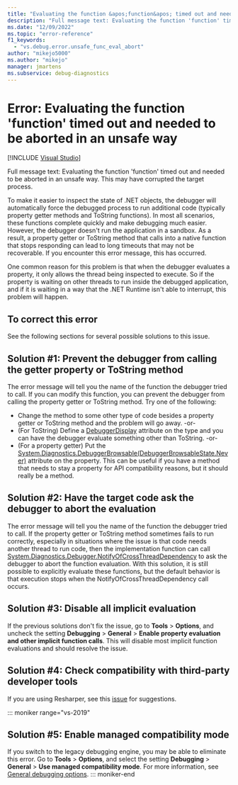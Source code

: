 ```yaml
---
title: "Evaluating the function &apos;function&apos; timed out and needed to be aborted in an unsafe way"
description: "Full message text: Evaluating the function 'function' timed out and needed to be aborted in an unsafe way."
ms.date: "12/09/2022"
ms.topic: "error-reference"
f1_keywords:
  - "vs.debug.error.unsafe_func_eval_abort"
author: "mikejo5000"
ms.author: "mikejo"
manager: jmartens
ms.subservice: debug-diagnostics
---
```

# Error: Evaluating the function &#39;function&#39; timed out and needed to be aborted in an unsafe way

 [!INCLUDE [Visual Studio](~/includes/applies-to-version/vs-windows-only.md)]

Full message text: Evaluating the function 'function' timed out and needed to be aborted in an unsafe way. This may have corrupted the target process.

To make it easier to inspect the state of .NET objects, the debugger will automatically force the debugged process to run additional code (typically property getter methods and ToString functions). In most all scenarios, these functions complete quickly and make debugging much easier. However, the debugger doesn't run the application in a sandbox. As a result, a property getter or ToString method that calls into a native function that stops responding can lead to long timeouts that may not be recoverable. If you encounter this error message, this has occurred.

One common reason for this problem is that when the debugger evaluates a property, it only allows the thread being inspected to execute. So if the property is waiting on other threads to run inside the debugged application, and if it is waiting in a way that the .NET Runtime isn't able to interrupt, this problem will happen.

## To correct this error

See the following sections for several possible solutions to this issue.

## Solution #1: Prevent the debugger from calling the getter property or ToString method

The error message will tell you the name of the function the debugger tried to call. If you can modify this function, you can prevent the debugger from calling the property getter or ToString method. Try one of the following:

* Change the method to some other type of code besides a property getter or ToString method and the problem will go away.
  -or-
* (For ToString) Define a [DebuggerDisplay](../debugger/using-the-debuggerdisplay-attribute.md) attribute on the type and you can have the debugger evaluate something other than ToString.
  -or-
* (For a property getter) Put the [System.Diagnostics.DebuggerBrowsable(DebuggerBrowsableState.Never)](/dotnet/api/system.diagnostics.debuggerbrowsableattribute) attribute on the property. This can be useful if you have a method that needs to stay a property for API compatibility reasons, but it should really be a method.

## Solution #2: Have the target code ask the debugger to abort the evaluation

The error message will tell you the name of the function the debugger tried to call. If the property getter or ToString method sometimes fails to run correctly, especially in situations where the issue is that code needs another thread to run code, then the implementation function can call [System.Diagnostics.Debugger.NotifyOfCrossThreadDependency](/dotnet/api/system.diagnostics.debugger.notifyofcrossthreaddependency) to ask the debugger to abort the function evaluation. With this solution, it is still possible to explicitly evaluate these functions, but the default behavior is that execution stops when the NotifyOfCrossThreadDependency call occurs.

## Solution #3: Disable all implicit evaluation

If the previous solutions don't fix the issue, go to **Tools** > **Options**, and uncheck the setting **Debugging** > **General** > **Enable property evaluation and other implicit function calls**. This will disable most implicit function evaluations and should resolve the issue.

## Solution #4: Check compatibility with third-party developer tools

If you are using Resharper, see this [issue](https://youtrack.jetbrains.com/issue/RSRP-476824) for suggestions.

::: moniker range="vs-2019"

## Solution #5: Enable managed compatibility mode

If you switch to the legacy debugging engine, you may be able to eliminate this error. Go to **Tools** > **Options**, and select the setting **Debugging** > **General** > **Use managed compatibility mode**. For more information, see [General debugging options](../debugger/general-debugging-options-dialog-box.md).
::: moniker-end
